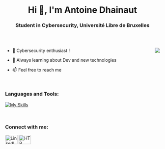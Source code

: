 <h1 align="center">Hi 👋, I'm Antoine Dhainaut</h1>
<h3 align="center">Student in Cybersecurity, Université Libre de Bruxelles</h3>

<br>

<br>

<p><img align="right" src="https://user-images.githubusercontent.com/74038190/212284119-fbfd994d-8c2a-4a07-a75f-84e513833c1c.gif"/></p>


- 👺 Cybersecurity enthusiast !

- 🌱 Always learning about Dev and new technologies

- 📫 Feel free to reach me


<br>

<h3 align="left">Languages and Tools:</h3>

[![My Skills](https://skillicons.dev/icons?i=js,ts,rust,c,postman,git,github,gitlab,java,vue,nest,python,arch,linux,neovim&perline=6)](https://skillicons.dev)

<br>

<h3 align="left">Connect with me:</h3>
<p align="left">
  <a href="https://www.linkedin.com/in/antoine-dhainaut-733986329/" target="blank"><img align="center"
      src="https://skillicons.dev/icons?i=linkedin"
      alt="LinkedIn" height="30" width="40" /></a>
  <a href="https://ctf.hackthebox.com/user/profile/679441" target="blank"><img align="center"
      src="https://www.svgrepo.com/show/331423/hack-the-box.svg"
      alt="HTB" height="30" width="40" /></a>
</p>

